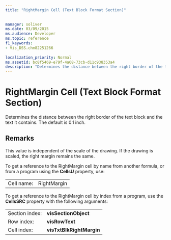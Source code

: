 ```yaml
---
title: "RightMargin Cell (Text Block Format Section)"
 
 
manager: soliver
ms.date: 03/09/2015
ms.audience: Developer
ms.topic: reference
f1_keywords:
- Vis_DSS.chm82251266
 
localization_priority: Normal
ms.assetid: bc8f5469-e79f-4a68-73cb-d11c938353a4
description: "Determines the distance between the right border of the text block and the text it contains. The default is 0.1 inch."
---
```


# RightMargin Cell (Text Block Format Section)

Determines the distance between the right border of the text block and the text it contains. The default is 0.1 inch.
  
## Remarks

This value is independent of the scale of the drawing. If the drawing is scaled, the right margin remains the same.
  
To get a reference to the RightMargin cell by name from another formula, or from a program using the **CellsU** property, use: 
  
|||
|:-----|:-----|
| Cell name:  <br/> | RightMargin  <br/> |
   
To get a reference to the RightMargin cell by index from a program, use the **CellsSRC** property with the following arguments: 
  
|||
|:-----|:-----|
| Section index:  <br/> |**visSectionObject** <br/> |
| Row index:  <br/> |**visRowText** <br/> |
| Cell index:  <br/> |**visTxtBlkRightMargin** <br/> |
   

